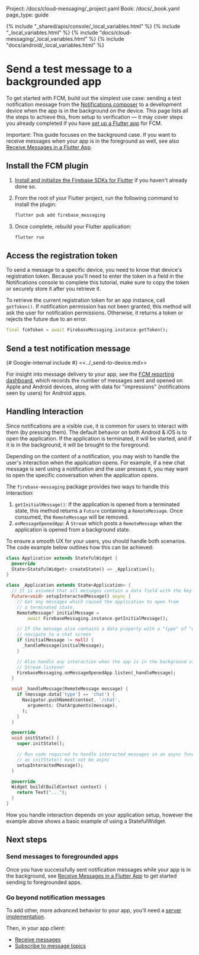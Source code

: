 Project: /docs/cloud-messaging/_project.yaml
Book: /docs/_book.yaml
page_type: guide

{% include "_shared/apis/console/_local_variables.html" %}
{% include "_local_variables.html" %}
{% include "docs/cloud-messaging/_local_variables.html" %}
{% include "docs/android/_local_variables.html" %}

<link rel="stylesheet" type="text/css" href="/styles/docs.css" />

# Send a test message to a backgrounded app

To get started with FCM, build out the simplest use case: sending a
test notification message from the
<a href="//console.firebase.google.com/project/_/notification">
Notifications composer</a> to a development device
when the app is in the background on the device.
This page lists all the steps to achieve this, from setup to verification
&mdash; it may cover steps you already completed if you
have [set up a Flutter app](/docs/cloud-messaging/flutter/client)
for FCM.

Important: This guide focuses on the background case. If you want to receive
messages when your app is in the foreground as well, see also
[Receive Messages in a Flutter App](/docs/cloud-messaging/flutter/receive).


## Install the FCM plugin

1.  [Install and initialize the Firebase SDKs for Flutter](/docs/flutter/setup)
    if you haven't already done so.

1.  From the root of your Flutter project, run the following command to install
    the plugin:

    ```bash
    flutter pub add firebase_messaging
    ```

1.  Once complete, rebuild your Flutter application:

    ```bash
    flutter run
    ```


## Access the registration token

To send a message to a specific device, you need to know that device's
registration token. Because you'll need to enter the token in a field in the
Notifications console to complete this tutorial, make sure to copy the token
or securely store it after you retrieve it.

To retrieve the current registration token for an app instance, call
`getToken()`. If notification permission has not been granted, this method will
ask the user for notification permissions. Otherwise, it returns a token or
rejects the future due to an error.

```dart
final fcmToken = await FirebaseMessaging.instance.getToken();
```


## Send a test notification message

{# Google-internal include #}
<<../_send-to-device.md>>

For insight into message delivery to your app, see the
<a href="//console.firebase.google.com/project/_/notification/reporting">FCM reporting dashboard</a>,
which records the number of messages sent and opened on Apple and Android
devices, along with data for "impressions" (notifications seen by users) for
Android apps.

## Handling Interaction

Since notifications are a visible cue, it is common for users to interact with them (by pressing them).
The default behavior on both Android & iOS is to open the application. If the application is terminated,
it will be started, and if it is in the background, it will be brought to the foreground.

Depending on the content of a notification, you may wish to handle the user's interaction when the application
opens. For example, if a new chat message is sent using a notification and the user presses it, you may want to
 open the specific conversation when the application opens.

The `firebase-messaging` package provides two ways to handle this interaction:

1. `getInitialMessage()`: If the application is opened from a terminated state, this method returns a `Future` containing a `RemoteMessage`. Once consumed, the `RemoteMessage` will be removed.
2. `onMessageOpenedApp`: A `Stream` which posts a `RemoteMessage` when the application is opened from a
    background state.

To ensure a smooth UX for your users, you should handle both scenarios. The code example
below outlines how this can be achieved:

```dart
class Application extends StatefulWidget {
  @override
  State<StatefulWidget> createState() => _Application();
}

class _Application extends State<Application> {
  // It is assumed that all messages contain a data field with the key 'type'
  Future<void> setupInteractedMessage() async {
    // Get any messages which caused the application to open from
    // a terminated state.
    RemoteMessage? initialMessage =
        await FirebaseMessaging.instance.getInitialMessage();

    // If the message also contains a data property with a "type" of "chat",
    // navigate to a chat screen
    if (initialMessage != null) {
      _handleMessage(initialMessage);
    }

    // Also handle any interaction when the app is in the background via a
    // Stream listener
    FirebaseMessaging.onMessageOpenedApp.listen(_handleMessage);
  }

  void _handleMessage(RemoteMessage message) {
    if (message.data['type'] == 'chat') {
      Navigator.pushNamed(context, '/chat',
        arguments: ChatArguments(message),
      );
    }
  }

  @override
  void initState() {
    super.initState();

    // Run code required to handle interacted messages in an async function
    // as initState() must not be async
    setupInteractedMessage();
  }

  @override
  Widget build(BuildContext context) {
    return Text("...");
  }
}
```

How you handle interaction depends on your application setup, however the example above
shows a basic example of using a StatefulWidget.

## Next steps

### Send messages to foregrounded apps

Once you have successfully sent notification messages while your app is in
the background, see
[Receive Messages in a Flutter App](/docs/cloud-messaging/flutter/receive)
to get started sending to foregrounded apps.

### Go beyond notification messages

To add other, more advanced behavior to your app, you'll need a
[server implementation](/docs/cloud-messaging/server).

Then, in your app client:

- [Receive messages](/docs/cloud-messaging/flutter/receive)
- [Subscribe to message topics](/docs/cloud-messaging/flutter/topic-messaging)


